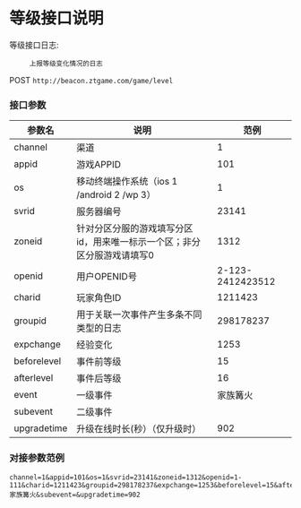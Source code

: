 等级接口说明
=========================

等级接口日志:
```
     上报等级变化情况的日志
```
POST `http://beacon.ztgame.com/game/level`
 
### 接口参数
 
| 参数名 | 说明 | 范例 |
|------|------|------|
| channel | 渠道 | 1 |
| appid | 游戏APPID | 101 |
| os | 移动终端操作系统（ios 1 /android 2 /wp 3） | 1 |
| svrid | 服务器编号 | 23141 |
| zoneid | 针对分区分服的游戏填写分区id，用来唯一标示一个区；非分区分服游戏请填写0 | 1312 |
| openid | 用户OPENID号 | 2-123-2412423512 |
| charid | 玩家角色ID | 1211423 |
| groupid | 用于关联一次事件产生多条不同类型的日志 | 298178237 |
| expchange | 经验变化 | 1253 |
| beforelevel | 事件前等级 | 15 |
| afterlevel | 事件后等级 | 16 |
| event | 一级事件 | 家族篝火 |
| subevent | 二级事件 |  |
| upgradetime | 升级在线时长(秒）（仅升级时） | 902 |


### 对接参数范例

```
channel=1&appid=101&os=1&svrid=23141&zoneid=1312&openid=1-111&charid=1211423&groupid=298178237&expchange=1253&beforelevel=15&afterlevel=16&event=家族篝火&subevent=&upgradetime=902
```
